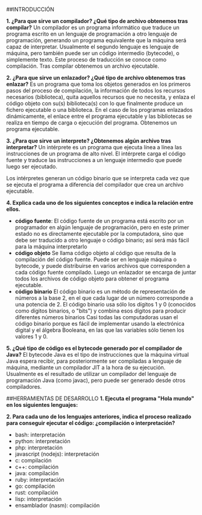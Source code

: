 ##INTRODUCCIÓN

**1. ¿Para que sirve un compilador? ¿Qué tipo de archivo obtenemos tras compilar?**
Un compilador es un programa informático que traduce un programa escrito en un lenguaje de programación a otro lenguaje de programación, generando un programa equivalente que la máquina será capaz de interpretar. Usualmente el segundo lenguaje es lenguaje de máquina, pero también puede ser un código intermedio (bytecode), o simplemente texto. Este proceso de traducción se conoce como compilación.
Tras compilar obtenemos un archivo ejecutable.

**2. ¿Para que sirve un enlazador? ¿Qué tipo de archivo obtenemos tras enlazar?**
Es un programa que toma los objetos generados en los primeros pasos del proceso de compilación, la información de todos los recursos necesarios (biblioteca), quita aquellos recursos que no necesita, y enlaza el código objeto con su(s) biblioteca(s) con lo que finalmente produce un fichero ejecutable o una biblioteca. En el caso de los programas enlazados dinámicamente, el enlace entre el programa ejecutable y las bibliotecas se realiza en tiempo de carga o ejecución del programa.
Obtenemos un programa ejecutable.

 **3. ¿Para que sirve un interprete? ¿Obtenemos algún archivo tras interpretar?**
 Un intérprete es un programa que ejecuta línea a línea las instrucciones de un programa de alto nivel. El intérprete carga el código fuente y traduce las instrucciones a un lenguaje intermedio que puede luego ser ejecutado.

Los intérpretes generan un código binario que se interpreta cada vez que se ejecuta el programa a diferencia del compilador que crea un archivo ejecutable.
 
**4. Explica cada uno de los siguientes conceptos e indica la relación entre ellos.**
- **código fuente**:
El código fuente de un programa está escrito por un programador en algún lenguaje de programación, pero en este primer estado no es directamente ejecutable por la computadora, sino que debe ser traducido a otro lenguaje o código binario; así será más fácil para la máquina interpretarlo
- **código objeto**
Se llama código objeto al código que resulta de la compilación del código fuente. Puede ser en lenguaje máquina o bytecode, y puede distribuirse en varios archivos que corresponden a cada código fuente compilado. Luego un enlazador se encarga de juntar todos los archivos de código objeto para obtener el programa ejecutable.
- **código binario**
El código binario es un método de representación de números a la base 2, en el que cada lugar de un número corresponde a una potencia de 2. El código binario usa sólo los dígitos 1 y 0 (conocidos como dígitos binarios, o "bits") y combina esos dígitos para producir diferentes números binarios Casi todas las computadoras usan el código binario porque es fácil de implementar usando la electrónica digital y el álgebra Booleana, en las que las variables sólo tienen los valores 1 y 0.

**5. ¿Qué tipo de código es el bytecode generado por el compilador de Java?**
El bytecode Java es el tipo de instrucciones que la máquina virtual Java espera recibir, para posteriormente ser compiladas a lenguaje de máquina, mediante un compilador JIT a la hora de su ejecución. Usualmente es el resultado de utilizar un compilador del lenguaje de programación Java (como javac), pero puede ser generado desde otros compiladores. 

##HERRAMIENTAS DE DESARROLLO
**1. Ejecuta el programa "Hola mundo" en los siguientes lenguajes:**

**2. Para cada uno de los lenguajes anteriores, indica el proceso realizado para conseguir ejecutar el código: ¿compilación o interpretación?**
- bash: interpretación
- python: interpretación
- php: interpretación
- javascript (nodejs): interpretación
- c: compilación
- c++: compilación
- java: compilación
- ruby: interpretación
- go: compilación
- rust: compilación
- lisp: interpretación
- ensamblador (nasm): compilación


















